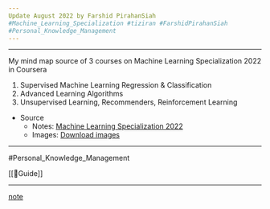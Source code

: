 ```yaml
---
Update August 2022 by Farshid PirahanSiah  
#Machine_Learning_Specialization #tiziran #FarshidPirahanSiah 
#Personal_Knowledge_Management
---
```


---
My mind map source of 3 courses on Machine Learning Specialization 2022 in Coursera
1. Supervised Machine Learning Regression & Classification
2. Advanced Learning Algorithms
3. Unsupervised Learning, Recommenders, Reinforcement Learning

* Source 
    * Notes: [Machine Learning Specialization 2022](Machine_Learning_Specialization/Machine%20Learning%20Specialization%202022.md)
    * Images: [Download images](Machine_Learning_Specialization/images.md)


---
#Personal_Knowledge_Management

[[🧾Guide]]


---
[note](note.md)
